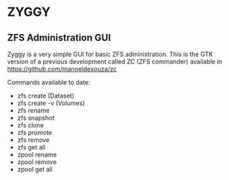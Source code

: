 # ZYGGY
## ZFS Administration GUI


Zyggy is a very simple GUI for basic ZFS administration. 
This is the GTK version of a previous development called 
ZC (ZFS commander) available in
https://github.com/manoeldesouza/zc

Commands available to date:
 - zfs create (Dataset)
 - zfs create -v (Volumes)
 - zfs rename
 - zfs snapshot
 - zfs clone
 - zfs promote
 - zfs remove
 - zfs get all
 - zpool rename
 - zpool remove
 - zpool get all